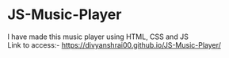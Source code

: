 # JS-Music-Player 
I have made this music player using HTML, CSS and JS  </br>
Link to access:- https://divyanshrai00.github.io/JS-Music-Player/
